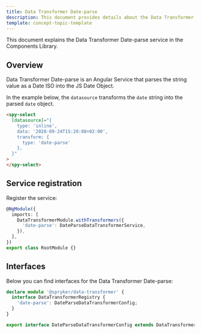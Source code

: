 ```yaml
---
title: Data Transformer Date-parse
description: This document provides details about the Data Transformer Date-parse service in the Components Library.
template: concept-topic-template
---
```


This document explains the Data Transformer Date-parse service in the Components Library.

## Overview

Data Transformer Date-parse is an Angular Service that parses the string value as a Date ISO into the JS Date Object.

In the example below, the `datasource` transforms the `date` string into the parsed `date` object.

```html
<spy-select
  [datasource]="{
    type: 'inline',
    data: '2020-09-24T15:20:08+02:00',
    transform: {
      type: 'date-parse'
    },
  }"
>
</spy-select>
```

## Service registration

Register the service:

```ts
@NgModule({
  imports: [
    DataTransformerModule.withTransformers({
      'date-parse': DateParseDataTransformerService,
    }),
  ],
})
export class RootModule {}
```

## Interfaces

Below you can find interfaces for the Data Transformer Date-parse:

```ts
declare module '@spryker/data-transformer' {
  interface DataTransformerRegistry {
    'date-parse': DateParseDataTransformerConfig;
  }
}

export interface DateParseDataTransformerConfig extends DataTransformerConfig {}
```
